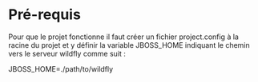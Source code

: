 # Pré-requis

Pour que le projet fonctionne il faut créer un fichier project.config à la racine du projet et y définir la variable
JBOSS_HOME indiquant le chemin vers le serveur wildfly comme suit :

JBOSS_HOME=./path/to/wildfly
